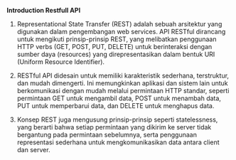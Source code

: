 **Introduction Restfull API**

1. Representational State Transfer (REST) adalah sebuah arsitektur yang digunakan dalam pengembangan web services. API RESTful dirancang untuk mengikuti prinsip-prinsip REST, yang melibatkan penggunaan HTTP verbs (GET, POST, PUT, DELETE) untuk berinteraksi dengan sumber daya (resources) yang direpresentasikan dalam bentuk URI (Uniform Resource Identifier).

2. RESTful API didesain untuk memiliki karakteristik sederhana, terstruktur, dan mudah dimengerti. Ini memungkinkan aplikasi dan sistem lain untuk berkomunikasi dengan mudah melalui permintaan HTTP standar, seperti permintaan GET untuk mengambil data, POST untuk menambah data, PUT untuk memperbarui data, dan DELETE untuk menghapus data.

3. Konsep REST juga mengusung prinsip-prinsip seperti statelessness, yang berarti bahwa setiap permintaan yang dikirim ke server tidak bergantung pada permintaan sebelumnya, serta penggunaan representasi sederhana untuk mengkomunikasikan data antara client dan server.
